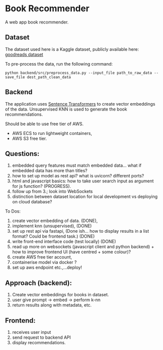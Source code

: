 # Book Recommender
A web app book recommender. 

## Dataset
The dataset used here is a Kaggle dataset, publicly available here: [goodreads dataset](https://www.kaggle.com/datasets/jealousleopard/goodreadsbooks?resource=download)

To pre-process the data, run the following command:

```
python backend/src/preprocess_data.py --input_file path_to_raw_data --save_file dest_path_clean_data
```

## Backend 
The application uses [Sentence Transformers](https://huggingface.co/sentence-transformers) to create vector embeddings of the data. Unsupervised KNN is used to generate the book 
recommendations. 

Should be able to use free tier of AWS. 

- AWS ECS to run lightweight containers,
- AWS S3 free tier.

## Questions:
1. embedded query features must match embedded data... what if embedded data has more than titles?
2. how to set up model as rest api? what is uvicorn? different ports?
3. html and javascript basics: how to take user search input as argument for js function? (PROGRESS).
4. follow up from 3.; look into WebSockets
5. distinction between dataset location for local development vs deploying on cloud database?

To Dos:
1. create vector embedding of data. (DONE),
2. implement knn (unsupervised), (DONE)
3. set up rest api via fastapi, (Done ish... how to display results in a list format? Could be frontend task.) (DONE)
4. write front-end interface code (test locally) (DONE)
5. read up more on websockets (javascript client and python backend) + how to improve frontend UI (have centred + some colour)?
6. create AWS free tier account, 
7. containerise model via docker ? 
8. set up aws endpoint etc.,...deploy!


## Approach (backend):

1. Create vector embeddings for books in dataset.
2. user give prompt -> embed -> perform k-nn 
3. return results along with metadata, etc. 

## Frontend:

1. receives user input
2. send request to backend API
3. display recommendations.